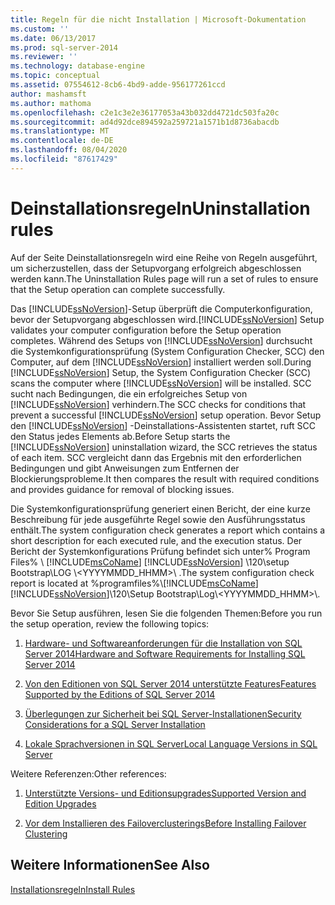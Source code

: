 ```yaml
---
title: Regeln für die nicht Installation | Microsoft-Dokumentation
ms.custom: ''
ms.date: 06/13/2017
ms.prod: sql-server-2014
ms.reviewer: ''
ms.technology: database-engine
ms.topic: conceptual
ms.assetid: 07554612-8cb6-4bd9-adde-956177261ccd
author: mashamsft
ms.author: mathoma
ms.openlocfilehash: c2e1c3e2e36177053a43b032dd4721dc503fa20c
ms.sourcegitcommit: ad4d92dce894592a259721a1571b1d8736abacdb
ms.translationtype: MT
ms.contentlocale: de-DE
ms.lasthandoff: 08/04/2020
ms.locfileid: "87617429"
---
```

# <a name="uninstallation-rules"></a><span data-ttu-id="aaac6-102">Deinstallationsregeln</span><span class="sxs-lookup"><span data-stu-id="aaac6-102">Uninstallation rules</span></span>
  <span data-ttu-id="aaac6-103">Auf der Seite Deinstallationsregeln wird eine Reihe von Regeln ausgeführt, um sicherzustellen, dass der Setupvorgang erfolgreich abgeschlossen werden kann.</span><span class="sxs-lookup"><span data-stu-id="aaac6-103">The Uninstallation Rules page will run a set of rules to ensure that the Setup operation can complete successfully.</span></span>  
  
 <span data-ttu-id="aaac6-104">Das [!INCLUDE[ssNoVersion](../../includes/ssnoversion-md.md)]-Setup überprüft die Computerkonfiguration, bevor der Setupvorgang abgeschlossen wird.</span><span class="sxs-lookup"><span data-stu-id="aaac6-104">[!INCLUDE[ssNoVersion](../../includes/ssnoversion-md.md)] Setup validates your computer configuration before the Setup operation completes.</span></span> <span data-ttu-id="aaac6-105">Während des Setups von [!INCLUDE[ssNoVersion](../../includes/ssnoversion-md.md)] durchsucht die Systemkonfigurationsprüfung (System Configuration Checker, SCC) den Computer, auf dem [!INCLUDE[ssNoVersion](../../includes/ssnoversion-md.md)] installiert werden soll.</span><span class="sxs-lookup"><span data-stu-id="aaac6-105">During [!INCLUDE[ssNoVersion](../../includes/ssnoversion-md.md)] Setup, the System Configuration Checker (SCC) scans the computer where [!INCLUDE[ssNoVersion](../../includes/ssnoversion-md.md)] will be installed.</span></span> <span data-ttu-id="aaac6-106">SCC sucht nach Bedingungen, die ein erfolgreiches Setup von [!INCLUDE[ssNoVersion](../../includes/ssnoversion-md.md)] verhindern.</span><span class="sxs-lookup"><span data-stu-id="aaac6-106">The SCC checks for conditions that prevent a successful [!INCLUDE[ssNoVersion](../../includes/ssnoversion-md.md)] setup operation.</span></span> <span data-ttu-id="aaac6-107">Bevor Setup den [!INCLUDE[ssNoVersion](../../includes/ssnoversion-md.md)] -Deinstallations-Assistenten startet, ruft SCC den Status jedes Elements ab.</span><span class="sxs-lookup"><span data-stu-id="aaac6-107">Before Setup starts the [!INCLUDE[ssNoVersion](../../includes/ssnoversion-md.md)] uninstallation wizard, the SCC retrieves the status of each item.</span></span> <span data-ttu-id="aaac6-108">SCC vergleicht dann das Ergebnis mit den erforderlichen Bedingungen und gibt Anweisungen zum Entfernen der Blockierungsprobleme.</span><span class="sxs-lookup"><span data-stu-id="aaac6-108">It then compares the result with required conditions and provides guidance for removal of blocking issues.</span></span>  
  
 <span data-ttu-id="aaac6-109">Die Systemkonfigurationsprüfung generiert einen Bericht, der eine kurze Beschreibung für jede ausgeführte Regel sowie den Ausführungsstatus enthält.</span><span class="sxs-lookup"><span data-stu-id="aaac6-109">The system configuration check generates a report which contains a short description for each executed rule, and the execution status.</span></span> <span data-ttu-id="aaac6-110">Der Bericht der Systemkonfigurations Prüfung befindet sich unter% Program Files% \\ [!INCLUDE[msCoName](../../includes/msconame-md.md)] [!INCLUDE[ssNoVersion](../../includes/ssnoversion-md.md)] \120\setup Bootstrap\LOG \\<YYYYMMDD_HHMM>\\ .</span><span class="sxs-lookup"><span data-stu-id="aaac6-110">The system configuration check report is located at %programfiles%\\[!INCLUDE[msCoName](../../includes/msconame-md.md)][!INCLUDE[ssNoVersion](../../includes/ssnoversion-md.md)]\120\Setup Bootstrap\Log\\<YYYYMMDD_HHMM>\\.</span></span>  
  
 <span data-ttu-id="aaac6-111">Bevor Sie Setup ausführen, lesen Sie die folgenden Themen:</span><span class="sxs-lookup"><span data-stu-id="aaac6-111">Before you run the setup operation, review the following topics:</span></span>  
  
1.  [<span data-ttu-id="aaac6-112">Hardware- und Softwareanforderungen für die Installation von SQL Server 2014</span><span class="sxs-lookup"><span data-stu-id="aaac6-112">Hardware and Software Requirements for Installing SQL Server 2014</span></span>](hardware-and-software-requirements-for-installing-sql-server.md)  
  
2.  [<span data-ttu-id="aaac6-113">Von den Editionen von SQL Server 2014 unterstützte Features</span><span class="sxs-lookup"><span data-stu-id="aaac6-113">Features Supported by the Editions of SQL Server 2014</span></span>](../../../2014/getting-started/features-supported-by-the-editions-of-sql-server-2014.md)  
  
3.  [<span data-ttu-id="aaac6-114">Überlegungen zur Sicherheit bei SQL Server-Installationen</span><span class="sxs-lookup"><span data-stu-id="aaac6-114">Security Considerations for a SQL Server Installation</span></span>](../../../2014/sql-server/install/security-considerations-for-a-sql-server-installation.md)  
  
4.  [<span data-ttu-id="aaac6-115">Lokale Sprachversionen in SQL Server</span><span class="sxs-lookup"><span data-stu-id="aaac6-115">Local Language Versions in SQL Server</span></span>](../../../2014/sql-server/install/local-language-versions-in-sql-server.md)  
  
 <span data-ttu-id="aaac6-116">Weitere Referenzen:</span><span class="sxs-lookup"><span data-stu-id="aaac6-116">Other references:</span></span>  
  
1.  [<span data-ttu-id="aaac6-117">Unterstützte Versions- und Editionsupgrades</span><span class="sxs-lookup"><span data-stu-id="aaac6-117">Supported Version and Edition Upgrades</span></span>](../../database-engine/install-windows/supported-version-and-edition-upgrades.md)  
  
2.  [<span data-ttu-id="aaac6-118">Vor dem Installieren des Failoverclusterings</span><span class="sxs-lookup"><span data-stu-id="aaac6-118">Before Installing Failover Clustering</span></span>](../failover-clusters/install/before-installing-failover-clustering.md)  
  
## <a name="see-also"></a><span data-ttu-id="aaac6-119">Weitere Informationen</span><span class="sxs-lookup"><span data-stu-id="aaac6-119">See Also</span></span>  
 [<span data-ttu-id="aaac6-120">Installationsregeln</span><span class="sxs-lookup"><span data-stu-id="aaac6-120">Install Rules</span></span>](../../../2014/sql-server/install/install-rules.md)  
  
  

